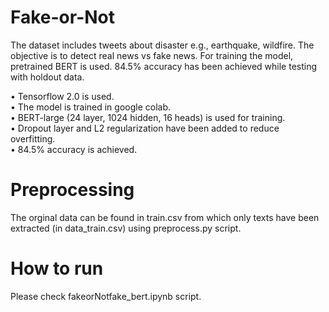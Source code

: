 # Fake-or-Not
The dataset includes tweets about disaster e.g., earthquake, wildfire. The objective is to detect real news vs fake news. For training the model, pretrained BERT is used. 84.5% accuracy has been achieved while testing with holdout data.

• Tensorflow 2.0 is used.<br/>
• The model is trained in google colab.<br/>
• BERT-large (24 layer, 1024 hidden, 16 heads) is used for training.<br/>
• Dropout layer and L2 regularization have been added to reduce overfitting.<br/>
• 84.5% accuracy is achieved.<br/>

# Preprocessing

The orginal data can be found in train.csv from which only texts have been extracted (in data_train.csv) using preprocess.py script.

# How to run

Please check fakeorNotfake_bert.ipynb script.

